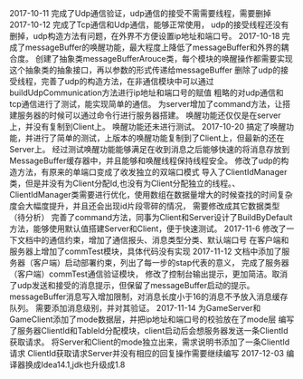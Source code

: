 2017-10-11
	完成了Udp通信验证，udp通信的接受不需需要线程，需要删掉
2017-10-12
	完成了Tcp通信和Udp通信，能够正常使用，
	udp的接受线程还没有删掉，udp构造方法有问题，在外界不方便设置ip地址和端口号。
2017-10-18 
	完成了messageBuffer的唤醒功能，最大程度上降低了messageBuffer和外界的耦合度。
	创建了抽象类messageBufferArouce类，每个模块的唤醒操作都需要实现这个抽象类的抽象接口，再以参数的形式传递给messageBuffer
	删除了udp的接受线程，完善了udp的构造方法，在非通信模块中可以通过buildUdpCommunication方法进行ip地址和端口号的赋值
	粗略的对udp通信和tcp通信进行了测试，能实现简单的通信。
	为server增加了command方法，让搭建服务器的时候可以通过命令行进行服务器搭建。
	唤醒功能还仅仅是在server上，并没有复制到Client上。
	唤醒功能还未进行测试。
2017-10-20
	搞定了唤醒功能，并进行了简单的测试，上版本的唤醒功能复制到了Client上，但最新的还在Server上。
	经过测试唤醒功能能够满足在收到消息之后能够快速的将消息存放到MessageBuffer缓存器中，并且能够和唤醒线程保持线程安全。
	修改了udp的构造方法，有原来的单端口变成了收发独立的双端口模式
	导入了ClientIdManager类，但是并没有为Client分配Id,也没有为Client分配独立的线程。、
		ClientIdManager类需要进行优化，使用数组在数据量增大的时候查找的时间复杂度会大幅度提升，并且还会出现id片段零碎的情况，
		需要修改成其它数据类型（待分析）
	完善了command方法，同事为Client和Server设计了BuildByDefault方法，能够使用默认值搭建Server和Client，便于快速测试。
2017-11-6
	修改了一下文档中的通信约束，增加了通信报头、消息类型分类、默认端口号
	在客户端和服务器上增加了commTest模块，具体代码没有实现
2017-11-12
	文档中添加了服务器（客户端）启动部署约束，列出了每一步的stap代表的意义，
	完成了服务器（客户端）commTest通信验证模块，
	修改了控制台输出提示，更加简洁。取消了udp发送和接受的消息提示，但保留了messageBuffer启动的提示。
	messageBuffer消息写入增加限制，对消息长度小于16的消息不予放入消息缓存队列。
	需要添加消息级别，并对其验证。
2017-11-14
	为GameServer和GameClient添加了mode数据层，并把ip地址和端口号的校验放在了mode层
	编写了服务器ClientId和TableId分配模块，client启动后会想服务器发送一条ClientId获取请求。
	将Server和Client的mode独立出来，需求说明书添加了一条ClientId请求
	ClientId获取请求Server并没有相应的回复操作需要继续编写
2017-12-03
	编译器换成Idea14.1,jdk也升级成1.8